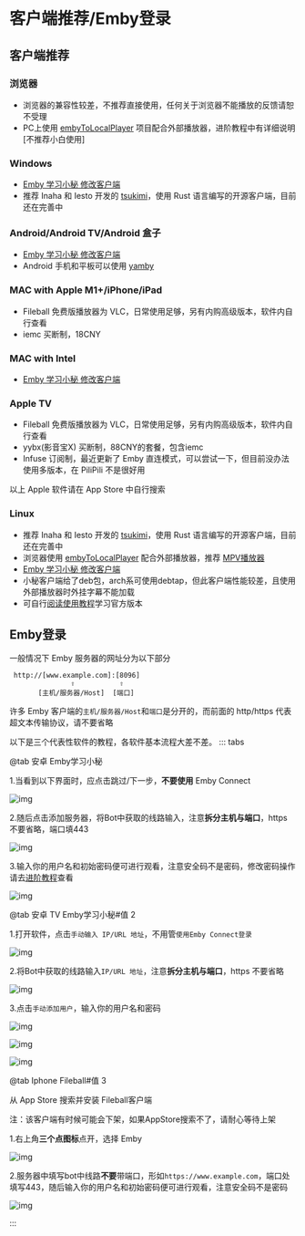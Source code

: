 # 客户端推荐/Emby登录
## 客户端推荐
### 浏览器
- 浏览器的兼容性较差，不推荐直接使用，任何关于浏览器不能播放的反馈请恕不受理
- PC上使用 [embyToLocalPlayer](https://github.com/kjtsune/embyToLocalPlayer/) 项目配合外部播放器，进阶教程中有详细说明[不推荐小白使用]
### Windows

- [Emby 学习小秘 修改客户端](https://www.123pan.com/s/pK8DVv-K3pk.html)
- 推荐 Inaha 和 Iesto 开发的 [tsukimi](https://github.com/tsukinaha/tsukimi)，使用 Rust 语言编写的开源客户端，目前还在完善中

### Android/Android TV/Android 盒子

- [Emby 学习小秘 修改客户端](https://www.123pan.com/s/pK8DVv-u3pk.html)
- Android 手机和平板可以使用 [yamby](https://www.123pan.com/s/pK8DVv-U3pk.html)

### MAC with Apple M1+/iPhone/iPad

- Fileball 免费版播放器为 VLC，日常使用足够，另有内购高级版本，软件内自行查看
- iemc 买断制，18CNY

### MAC with Intel

- [Emby 学习小秘 修改客户端](https://www.123pan.com/s/pK8DVv-S3pk.html)

### Apple TV

- Fileball 免费版播放器为 VLC，日常使用足够，另有内购高级版本，软件内自行查看
- yybx(影音宝X) 买断制，88CNY的套餐，包含iemc
- Infuse 订阅制，最近更新了 Emby 直连模式，可以尝试一下，但目前没办法使用多版本，在 PiliPili 不是很好用

以上 Apple 软件请在 App Store 中自行搜索

### Linux

- 推荐 Inaha 和 Iesto 开发的 [tsukimi](https://github.com/tsukinaha/tsukimi)，使用 Rust 语言编写的开源客户端，目前还在完善中
- 浏览器使用 [embyToLocalPlayer](https://github.com/kjtsune/embyToLocalPlayer/) 配合外部播放器，推荐 [MPV播放器](https://mpv.io/)
- [Emby 学习小秘 修改客户端](https://t.me/EmbyNoisyX/61)
- 小秘客户端给了deb包，arch系可使用debtap，但此客户端性能较差，且使用外部播放器时外挂字幕不能加载
- 可自行[阅读使用教程](https://gist.github.com/wanlce/3a954de60aaec5368082ce867a575562)学习官方版本

## Emby登录

一般情况下 Emby 服务器的网址分为以下部分

```text
 http://[www.example.com]:[8096]
               ⇧           ⇧
       [主机/服务器/Host]  [端口]
```

许多 Emby 客户端的`主机/服务器/Host`和`端口`是分开的，而前面的 http/https 代表超文本传输协议，请不要省略

以下是三个代表性软件的教程，各软件基本流程大差不差。
::: tabs

@tab 安卓 Emby学习小秘

1.当看到以下界面时，应点击跳过/下一步，**不要使用** Emby Connect

![img](/images/1708277692.webp)

2.随后点击添加服务器，将Bot中获取的线路输入，注意**拆分主机与端口**，https 不要省略，端口填443

![img](/images/1708277699.webp)

3.输入你的用户名和初始密码便可进行观看，注意安全码不是密码，修改密码操作请去[进阶教程](https://wiki.touhou.ing/advanced/002.html)查看

![img](/images/1707993624.webp)

@tab 安卓 TV Emby学习小秘#值 2

1.打开软件，点击`手动输入 IP/URL 地址`，不用管`使用Emby Connect登录`

![img](/images/1708153278.webp)

2.将Bot中获取的线路输入`IP/URL 地址`，注意**拆分主机与端口**，https 不要省略

![img](/images/1708153491.webp)

3.点击`手动添加用户`，输入你的用户名和密码

![img](/images/1708153612.webp)

![img](/images/1708153672.webp)

![img](/images/1708153678.webp)

@tab Iphone  Fileball#值 3

从 App Store 搜索并安装 Fileball客户端

注：该客户端有时候可能会下架，如果AppStore搜索不了，请耐心等待上架

1.右上角**三个点图标**点开，选择 Emby

![img](/images/1708316683.webp)

2.服务器中填写bot中线路**不要**带端口，形如`https://www.example.com`，端口处填写443，随后输入你的用户名和初始密码便可进行观看，注意安全码不是密码

![img](/images/1708316701.webp)

:::
